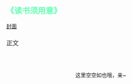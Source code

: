 ## <span style="color:rgb(100,273,180)">《读书须用意》</span>

[封面](读书须用意\相关资源\封面.jpg)

### <span style="color:rgb(100,100,100)">正文</span>
<br><br>
<p style="text-align:center">这里空空如也哦，亲~</p>